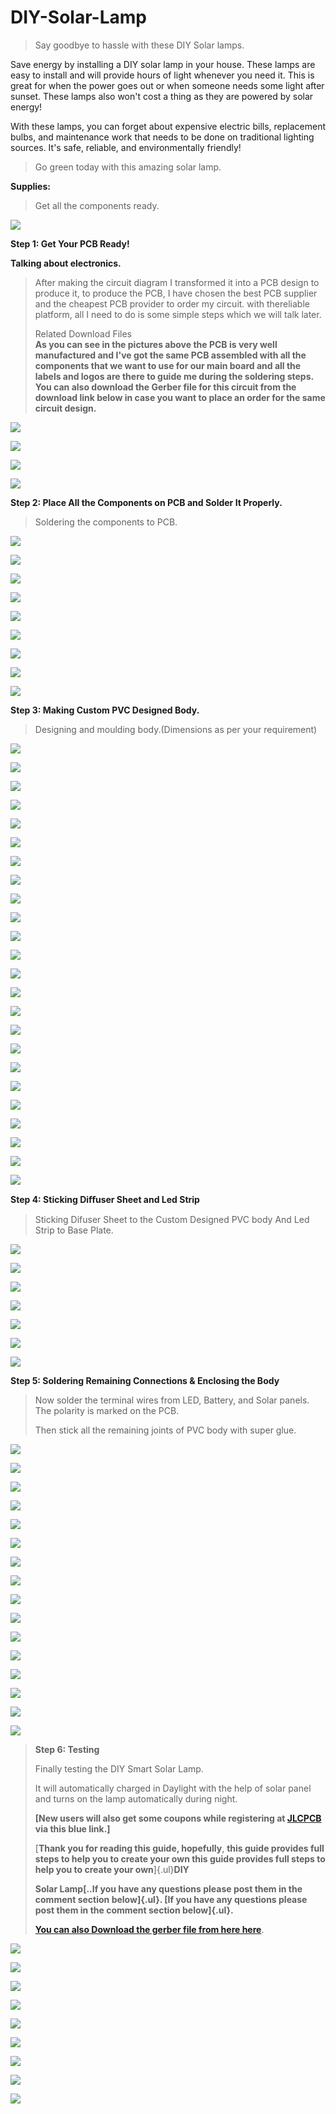 # DIY-Solar-Lamp

> Say goodbye to hassle with these DIY Solar lamps.

Save energy by installing a DIY solar lamp in your house. These lamps
are easy to install and will provide hours of light whenever you need
it. This is great for when the power goes out or when someone needs some
light after sunset. These lamps also won't cost a thing as they are
powered by solar energy!

With these lamps, you can forget about expensive electric bills,
replacement bulbs, and maintenance work that needs to be done on
traditional lighting sources. It\'s safe, reliable, and environmentally
friendly!

> Go green today with this amazing solar lamp.

**Supplies:**

> Get all the components ready.

![](vertopal_c081d9eda1484a02adcf4f1f2651e74d/media/image3.png)

**Step 1: Get Your PCB Ready!**


**Talking about electronics.**


> After making the circuit diagram I transformed it into a PCB design to
> produce it, to produce the PCB, I have chosen the best PCB supplier
> and the cheapest PCB provider to order my circuit. with thereliable
> platform, all I need to do is some simple steps which we will talk
> later.
>
> Related Download Files\
> **As you can see in the pictures above the PCB is very well
> manufactured and I've got the same PCB assembled with all the
> components that we want to use for our main board and all the labels
> and logos are there to guide me during the soldering steps. You can
> also download the Gerber file for this circuit from the download link
> below in case you want to place an order for the same circuit
> design.**

![](vertopal_c081d9eda1484a02adcf4f1f2651e74d/media/image6.png)

![](vertopal_c081d9eda1484a02adcf4f1f2651e74d/media/image7.png)

![](vertopal_c081d9eda1484a02adcf4f1f2651e74d/media/image8.png)

![](vertopal_c081d9eda1484a02adcf4f1f2651e74d/media/image9.png)

**Step 2: Place All the Components on PCB and Solder It Properly.**

> Soldering the components to PCB.

![](vertopal_c081d9eda1484a02adcf4f1f2651e74d/media/image10.png)

![](vertopal_c081d9eda1484a02adcf4f1f2651e74d/media/image11.png)

![](vertopal_c081d9eda1484a02adcf4f1f2651e74d/media/image12.png)

![](vertopal_c081d9eda1484a02adcf4f1f2651e74d/media/image13.png)

![](vertopal_c081d9eda1484a02adcf4f1f2651e74d/media/image14.png)

![](vertopal_c081d9eda1484a02adcf4f1f2651e74d/media/image15.png)

![](vertopal_c081d9eda1484a02adcf4f1f2651e74d/media/image16.png)

![](vertopal_c081d9eda1484a02adcf4f1f2651e74d/media/image17.png)

![](vertopal_c081d9eda1484a02adcf4f1f2651e74d/media/image18.png)


**Step 3: Making Custom PVC Designed Body.**

> Designing and moulding body.(Dimensions as per your requirement)


![](vertopal_c081d9eda1484a02adcf4f1f2651e74d/media/image19.png)

![](vertopal_c081d9eda1484a02adcf4f1f2651e74d/media/image20.png)

![](vertopal_c081d9eda1484a02adcf4f1f2651e74d/media/image21.png)

![](vertopal_c081d9eda1484a02adcf4f1f2651e74d/media/image22.png)

![](vertopal_c081d9eda1484a02adcf4f1f2651e74d/media/image23.png)

![](vertopal_c081d9eda1484a02adcf4f1f2651e74d/media/image24.png)

![](vertopal_c081d9eda1484a02adcf4f1f2651e74d/media/image25.png)

![](vertopal_c081d9eda1484a02adcf4f1f2651e74d/media/image26.png)

![](vertopal_c081d9eda1484a02adcf4f1f2651e74d/media/image27.png)

![](vertopal_c081d9eda1484a02adcf4f1f2651e74d/media/image28.png)

![](vertopal_c081d9eda1484a02adcf4f1f2651e74d/media/image29.png)

![](vertopal_c081d9eda1484a02adcf4f1f2651e74d/media/image30.png)

![](vertopal_c081d9eda1484a02adcf4f1f2651e74d/media/image31.png)

![](vertopal_c081d9eda1484a02adcf4f1f2651e74d/media/image32.png)

![](vertopal_c081d9eda1484a02adcf4f1f2651e74d/media/image33.png)

![](vertopal_c081d9eda1484a02adcf4f1f2651e74d/media/image34.png)

![](vertopal_c081d9eda1484a02adcf4f1f2651e74d/media/image35.png)

![](vertopal_c081d9eda1484a02adcf4f1f2651e74d/media/image36.png)

![](vertopal_c081d9eda1484a02adcf4f1f2651e74d/media/image37.png)

![](vertopal_c081d9eda1484a02adcf4f1f2651e74d/media/image38.png)

![](vertopal_c081d9eda1484a02adcf4f1f2651e74d/media/image39.png)

![](vertopal_c081d9eda1484a02adcf4f1f2651e74d/media/image40.png)

![](vertopal_c081d9eda1484a02adcf4f1f2651e74d/media/image41.png)

![](vertopal_c081d9eda1484a02adcf4f1f2651e74d/media/image42.png)

**Step 4: Sticking Diﬀuser Sheet and Led Strip**

> Sticking Difuser Sheet to the Custom Designed PVC body And Led Strip
> to Base Plate.


![](vertopal_c081d9eda1484a02adcf4f1f2651e74d/media/image43.png)

![](vertopal_c081d9eda1484a02adcf4f1f2651e74d/media/image44.png)

![](vertopal_c081d9eda1484a02adcf4f1f2651e74d/media/image45.png)

![](vertopal_c081d9eda1484a02adcf4f1f2651e74d/media/image46.png)

![](vertopal_c081d9eda1484a02adcf4f1f2651e74d/media/image47.png)

![](vertopal_c081d9eda1484a02adcf4f1f2651e74d/media/image48.png)

![](vertopal_c081d9eda1484a02adcf4f1f2651e74d/media/image49.png)

**Step 5: Soldering Remaining Connections & Enclosing the Body**

> Now solder the terminal wires from LED, Battery, and Solar panels. The
> polarity is marked on the PCB.
>
> Then stick all the remaining joints of PVC body with super glue.

![](vertopal_c081d9eda1484a02adcf4f1f2651e74d/media/image50.png)

![](vertopal_c081d9eda1484a02adcf4f1f2651e74d/media/image51.png)

![](vertopal_c081d9eda1484a02adcf4f1f2651e74d/media/image52.png)

![](vertopal_c081d9eda1484a02adcf4f1f2651e74d/media/image53.png)

![](vertopal_c081d9eda1484a02adcf4f1f2651e74d/media/image54.png)

![](vertopal_c081d9eda1484a02adcf4f1f2651e74d/media/image55.png)

![](vertopal_c081d9eda1484a02adcf4f1f2651e74d/media/image56.png)

![](vertopal_c081d9eda1484a02adcf4f1f2651e74d/media/image57.png)

![](vertopal_c081d9eda1484a02adcf4f1f2651e74d/media/image58.png)

![](vertopal_c081d9eda1484a02adcf4f1f2651e74d/media/image59.png)

![](vertopal_c081d9eda1484a02adcf4f1f2651e74d/media/image60.png)

![](vertopal_c081d9eda1484a02adcf4f1f2651e74d/media/image61.png)

![](vertopal_c081d9eda1484a02adcf4f1f2651e74d/media/image62.png)

![](vertopal_c081d9eda1484a02adcf4f1f2651e74d/media/image63.png)

![](vertopal_c081d9eda1484a02adcf4f1f2651e74d/media/image64.png)

![](vertopal_c081d9eda1484a02adcf4f1f2651e74d/media/image65.png)

> **Step 6: Testing**
>
> Finally testing the DIY Smart Solar Lamp.
>
> It will automatically charged in Daylight with the help of solar panel
> and turns on the lamp automatically during night.
>
> **[New users will also get some coupons while registering at [JLCPCB](https://jlcpcb.com/IYB) via this
> blue link.]**
>
> [**Thank you for reading this guide, hopefully**, **this guide
> provides full steps to help you to create your own this guide provides
> full steps to help you to create your own**]{.ul}**DIY**
>
> **Solar Lamp[..If you have any questions please post them in the
> comment section below]{.ul}. [If you have any questions please post
> them in the comment section below]{.ul}.**
>
> **[You can also Download the gerber file from here here](https://cdn.hackaday.io/files/1869447998212096/GerberFiles%20(1).zip)**.


![](vertopal_c081d9eda1484a02adcf4f1f2651e74d/media/image66.png)

![](vertopal_c081d9eda1484a02adcf4f1f2651e74d/media/image67.png)

![](vertopal_c081d9eda1484a02adcf4f1f2651e74d/media/image68.png)

![](vertopal_c081d9eda1484a02adcf4f1f2651e74d/media/image69.png)

![](vertopal_c081d9eda1484a02adcf4f1f2651e74d/media/image70.png)

![](vertopal_c081d9eda1484a02adcf4f1f2651e74d/media/image71.png)

![](vertopal_c081d9eda1484a02adcf4f1f2651e74d/media/image72.png)

![](vertopal_c081d9eda1484a02adcf4f1f2651e74d/media/image73.png)

![](vertopal_c081d9eda1484a02adcf4f1f2651e74d/media/image74.png)
